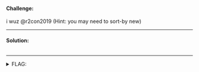 #### Challenge:

i wuz @r2con2019 (Hint: you may need to sort-by new)

---

#### Solution:

```bash
```

---

<details><summary>FLAG:</summary>

```
WPI{@wg_1s4ch@ncruftable}
```

</details>
<br/>
